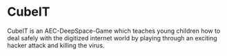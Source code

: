 # CubeIT
CubeIT is an AEC-DeepSpace-Game which teaches young children how to deal safely with the digitized internet world by playing through an exciting hacker attack and killing the virus.
